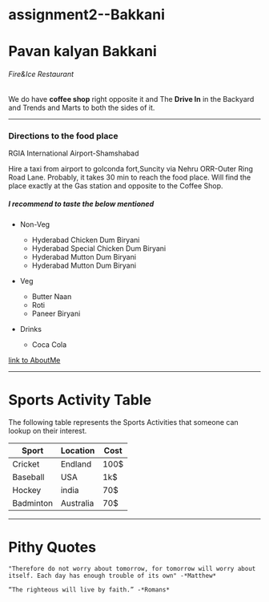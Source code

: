# assignment2--Bakkani
# Pavan kalyan Bakkani
###### Fire&Ice Restaurant
We do have **coffee shop** right opposite it and The **Drive In** in the Backyard and Trends and Marts to both the sides of  it.


---

### Directions to the food place

RGIA International Airport-Shamshabad

Hire a taxi from airport to golconda fort,Suncity via  Nehru ORR-Outer Ring Road Lane.
Probably, it takes 30 min to reach the food place.
Will find the place  exactly at the Gas station and  opposite to the Coffee Shop.


##### I recommend to taste the below mentioned

* Non-Veg
    
    * Hyderabad Chicken Dum Biryani
    * Hyderabad Special Chicken Dum Biryani
    * Hyderabad Mutton Dum Biryani
    * Hyderabad Mutton Dum Biryani

* Veg

    * Butter Naan
    * Roti
    * Paneer Biryani

* Drinks

     * Coca Cola 


[link to AboutMe](AboutMe.md)




----

# Sports Activity Table

The following table represents the Sports Activities that someone can lookup on their interest.

|Sport|Location|Cost|    
|---|---|---|
|Cricket|Endland|100$|
|Baseball|USA|1k$|
|Hockey|india|70$|
|Badminton|Australia|70$|


----

# Pithy Quotes
    "Therefore do not worry about tomorrow, for tomorrow will worry about itself. Each day has enough trouble of its own" -*Matthew*

    “The righteous will live by faith.” -*Romans*
